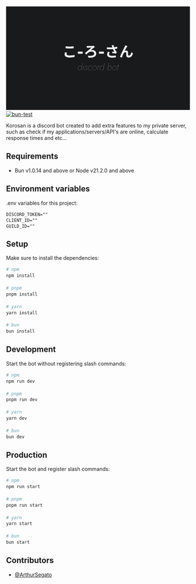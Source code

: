 ![Discord bot logo](/github-banner.svg "Discord bot logo")
[![bun-test](https://github.com/ArthurSegato/korosan/actions/workflows/workflow.yml/badge.svg)](https://github.com/ArthurSegato/korosan/actions/workflows/workflow.yml)

Korosan is a discord bot created to add extra features to my private server, such as check if my applications/servers/API's are online, calculate response times and etc...

## Requirements

- Bun v1.0.14 and above or Node v21.2.0 and above

## Environment variables

.env variables for this project:

```Properties
DISCORD_TOKEN=""
CLIENT_ID=""
GUILD_ID=""
```

## Setup

Make sure to install the dependencies:

```bash
# npm
npm install

# pnpm
pnpm install

# yarn
yarn install

# bun
bun install
```

## Development

Start the bot without registering slash commands:

```bash
# npm
npm run dev

# pnpm
pnpm run dev

# yarn
yarn dev

# bun
bun dev
```

## Production

Start the bot and register slash commands:

```bash
# npm
npm run start

# pnpm
pnpm run start

# yarn
yarn start

# bun
bun start
```

## Contributors

- [@ArthurSegato](https://github.com/ArthurSegato)
